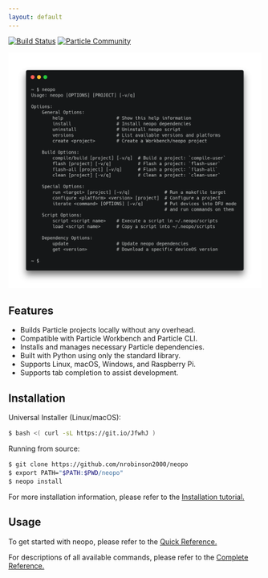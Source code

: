 ```yaml
---
layout: default
---
```


[![Build Status](https://travis-ci.org/nrobinson2000/neopo.svg?branch=master)](https://travis-ci.org/nrobinson2000/neopo)
[![Particle Community](https://img.shields.io/badge/particle-community-informational)](https://community.particle.io/t/neopo-a-lightweight-solution-for-local-particle-development/56378?u=nrobinson2000)

![Neopo Screenshot](assets/images/neopo-carbon.png)

## Features

- Builds Particle projects locally without any overhead.
- Compatible with Particle Workbench and Particle CLI.
- Installs and manages necessary Particle dependencies.
- Built with Python using only the standard library.
- Supports Linux, macOS, Windows, and Raspberry Pi.
- Supports tab completion to assist development.

## Installation

Universal Installer (Linux/macOS):

```bash
$ bash <( curl -sL https://git.io/JfwhJ )
```

Running from source:

```bash
$ git clone https://github.com/nrobinson2000/neopo
$ export PATH="$PATH:$PWD/neopo"
$ neopo install
```

For more installation information, please refer to the [Installation tutorial.](tutorials/install.html)

## Usage

To get started with neopo, please refer to the [Quick Reference.](docs/quick-docs.html)

For descriptions of all available commands, please refer to the [Complete Reference.](docs/full-docs.html)